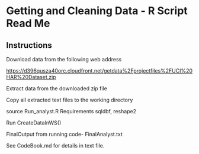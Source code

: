 # Getting and Cleaning Data - R Script Read Me

## Instructions

Download data from the following web address

https://d396qusza40orc.cloudfront.net/getdata%2Fprojectfiles%2FUCI%20HAR%20Dataset.zip 

Extract data from the downloaded zip file

Copy all extracted text files to the working directory

source Run_analyst.R
Requirements sqldbf, reshape2

Run CreateDataInWS()

FinalOutput from running code- FinalAnalyst.txt

See CodeBook.md for details in text file.